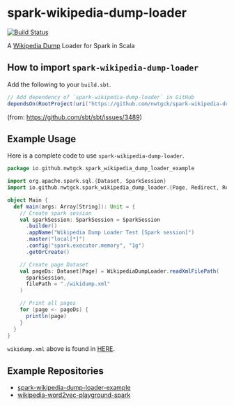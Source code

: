 # spark-wikipedia-dump-loader
[![Build Status](https://travis-ci.org/nwtgck/wikipedia-dump-loader-scala.svg?branch=develop)](https://travis-ci.org/nwtgck/wikipedia-dump-loader-scala)

A [Wikipedia Dump](https://dumps.wikimedia.org/) Loader for Spark in Scala


## How to import `spark-wikipedia-dump-loader`

Add the following to your `build.sbt`.

```scala
// Add dependency of `spark-wikipedia-dump-loader` in GitHub
dependsOn(RootProject(uri("https://github.com/nwtgck/spark-wikipedia-dump-loader.git#e6e358dd8cdd5b6200b89f5d2aa76c74b5c1d0d7")))
```
(from: <https://github.com/sbt/sbt/issues/3489>)


## Example Usage

Here is a complete code to use `spark-wikipedia-dump-loader`.

```scala
package io.github.nwtgck.spark_wikipedia_dump_loader_example

import org.apache.spark.sql.{Dataset, SparkSession}
import io.github.nwtgck.spark_wikipedia_dump_loader.{Page, Redirect, Revision, WikipediaDumpLoader}

object Main {
  def main(args: Array[String]): Unit = {
    // Create spark session
    val sparkSession: SparkSession = SparkSession
      .builder()
      .appName("Wikipedia Dump Loader Test [Spark session]")
      .master("local[*]")
      .config("spark.executor.memory", "1g")
      .getOrCreate()

    // Create page Dataset
    val pageDs: Dataset[Page] = WikipediaDumpLoader.readXmlFilePath(
      sparkSession,
      filePath = "./wikidump.xml"
    )

    // Print all pages
    for (page <- pageDs) {
      println(page)
    }
  }
}
```

`wikidump.xml` above is found in [HERE](https://raw.githubusercontent.com/nwtgck/spark-wikipedia-dump-loader-example/master/wikidump.xml).


## Example Repositories

* [spark-wikipedia-dump-loader-example](https://github.com/nwtgck/spark-wikipedia-dump-loader-example)
* [wikipedia-word2vec-playground-spark](https://github.com/nwtgck/wikipedia-word2vec-playground-spark)